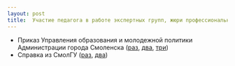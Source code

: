 ```yaml
---
layout: post
title:  Участие педагога в работе экспертных групп, жюри профессиональных конкурсов
---
```


- Приказ Управления образования и молодежной политики Администрации города Смоленска ([раз](../content/form15/), [два](../content/form15/), [три](../content/form15/))
- Справка из СмолГУ ([раз](../content/form15/), [два](../content/form15/))
